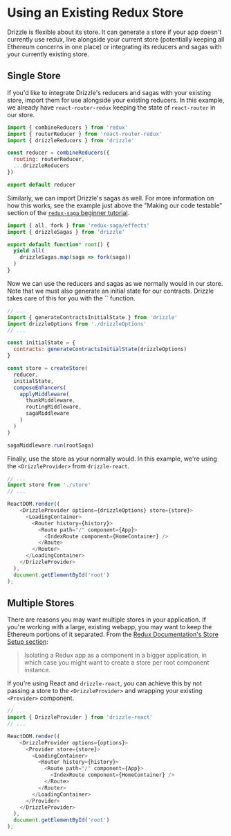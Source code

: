# Using an Existing Redux Store

Drizzle is flexible about its store. It can generate a store if your app doesn't currently use redux, live alongside your current store (potentially keeping all Ethereum concerns in one place) or integrating its reducers and sagas with your currently existing store.

## Single Store

If you'd like to integrate Drizzle's reducers and sagas with your existing store, import them for use alongside your existing reducers. In this example, we already have `react-router-redux` keeping the state of `react-router` in our store.

```javascript
import { combineReducers } from 'redux'
import { routerReducer } from 'react-router-redux'
import { drizzleReducers } from 'drizzle'

const reducer = combineReducers({
  routing: routerReducer,
  ...drizzleReducers
})

export default reducer
```

Similarly, we can import Drizzle's sagas as well. For more information on how this works, see the example just above the "Making our code testable" section of the [`redux-saga` beginner tutorial](https://redux-saga.js.org/docs/introduction/BeginnerTutorial.html).

```javascript
import { all, fork } from 'redux-saga/effects'
import { drizzleSagas } from 'drizzle'

export default function* root() {
  yield all(
    drizzleSagas.map(saga => fork(saga))
  )
}
```

Now we can use the reducers and sagas as we normally would in our store. Note that we must also generate an initial state for our contracts. Drizzle takes care of this for you with the `` function.

```javascript
// ...
import { generateContractsInitialState } from 'drizzle'
import drizzleOptions from './drizzleOptions'
// ...

const initialState = {
  contracts: generateContractsInitialState(drizzleOptions)
}

const store = createStore(
  reducer,
  initialState,
  composeEnhancers(
    applyMiddleware(
      thunkMiddleware,
      routingMiddleware,
      sagaMiddleware
    )
  )
)

sagaMiddleware.run(rootSaga)
```

Finally, use the store as your normally would. In this example, we're using the `<DrizzleProvider>` from `drizzle-react`.

```javascript
// ...
import store from './store'
// ...

ReactDOM.render((
    <DrizzleProvider options={drizzleOptions} store={store}>
      <LoadingContainer>
        <Router history={history}>
          <Route path="/" component={App}>
            <IndexRoute component={HomeContainer} />
          </Route>
        </Router>
      </LoadingContainer>
    </DrizzleProvider>
  ),
  document.getElementById('root')
);
```

## Multiple Stores

There are reasons you may want multiple stores in your application. If you're working with a large, existing webapp, you may want to keep the Ethereum portions of it separated. From the [Redux Documentation's Store Setup section](https://redux.js.org/faq/store-setup#can-or-should-i-create-multiple-stores-can-i-import-my-store-directly-and-use-it-in-components-myself):

> Isolating a Redux app as a component in a bigger application, in which case you might want to create a store per root component instance.

If you're using React and `drizzle-react`, you can achieve this by not passing a store to the `<DrizzleProvider>` and wrapping your existing `<Provider>` component.

```javascript
// ...
import { DrizzleProvider } from 'drizzle-react'
// ...

ReactDOM.render((
    <DrizzleProvider options={options}>
      <Provider store={store}>
        <LoadingContainer>
          <Router history={history}>
            <Route path="/" component={App}>
              <IndexRoute component={HomeContainer} />
            </Route>
          </Router>
        </LoadingContainer>
      </Provider>
    </DrizzleProvider>
  ),
  document.getElementById('root')
);
```